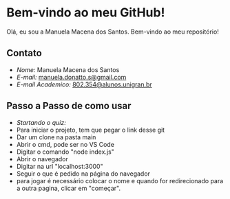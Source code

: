 # Bem-vindo ao meu GitHub!

Olá, eu sou a Manuela Macena dos Santos. Bem-vindo ao meu repositório!

## Contato

- *Nome:* Manuela Macena dos Santos
- *E-mail:* manuela.donatto.s@gmail.com
- *E-mail Academico:* 802.354@alunos.unigran.br

## Passo a Passo de como usar

- *Startando o quiz:*
- Para iniciar o projeto, tem que pegar o link desse git
- Dar um clone na pasta main
- Abrir o cmd, pode ser no VS Code
- Digitar o comando "node index.js"
- Abrir o navegador
- Digitar na url "localhost:3000"
- Seguir o que é pedido na página do navegador
- para jogar é necessário colocar o nome e quando for redirecionado para a outra pagina, clicar em "começar".

